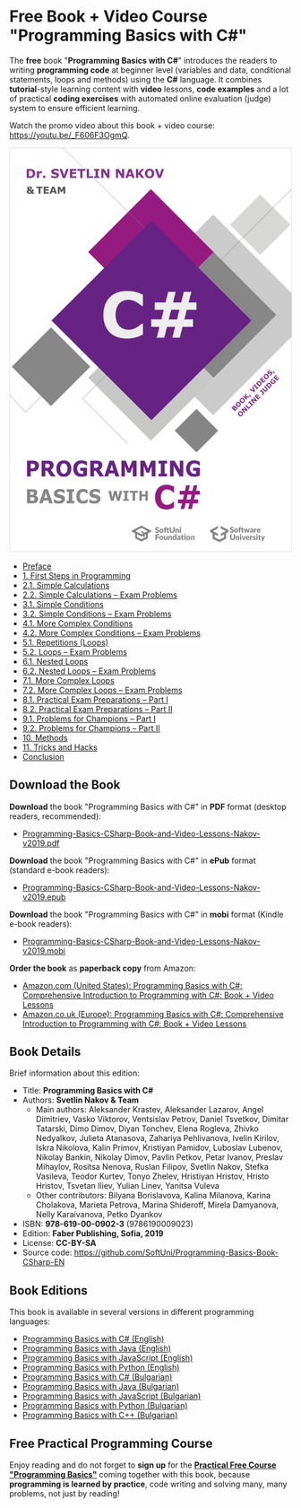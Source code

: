 # Free Book + Video Course "Programming Basics with C#" 

The **free** book "**Programming Basics with C#**" introduces the readers to writing **programming code** at beginner level (variables and data, conditional statements, loops and methods) using the **C#** language. It combines **tutorial**-style learning content with **video** lessons, **code examples** and a lot of practical **coding exercises** with automated online evaluation (judge) system to ensure efficient learning.

Watch the promo video about this book + video course: https://youtu.be/_F606F3OgmQ.

<a href="https://github.com/SoftUni/Programming-Basics-Book-CSharp-EN/blob/master/resources/Programming-Basics-CSharp-Book-and-Video-Lessons-Nakov-v2019.pdf"><img src="/assets/CSharp-Programming-Basics-Book-Cover.png" alt="Programming Basics with C# – book cover" class="readme-book-cover-image" /></a>

 * [Preface](Content/Preface/overview.md)
 * [1. First Steps in Programming](Content/Chapter-1-first-steps-in-programming/overview.md)
 * [2.1. Simple Calculations](Content/Chapter-2-1-simple-calculations/overview.md)
 * [2.2. Simple Calculations – Exam Problems](Content/Chapter-2-2-simple-calculations-exam-problems/overview.md)
 * [3.1. Simple Conditions](Content/Chapter-3-1-simple-conditions/overview.md)
 * [3.2. Simple Conditions – Exam Problems](Content/Chapter-3-2-simple-conditions-exam-problems/overview.md)
 * [4.1. More Complex Conditions](Content/Chapter-4-1-complex-conditions/overview.md)
 * [4.2. More Complex Conditions – Exam Problems](Content/Chapter-4-2-complex-conditions-exam-problems/overview.md)
 * [5.1. Repetitions (Loops)](Content/Chapter-5-1-loops/overview.md)
 * [5.2. Loops – Exam Problems](Content/Chapter-5-2-loops-exam-problems/overview.md)
 * [6.1. Nested Loops](Content/Chapter-6-1-nested-loops/overview.md)
 * [6.2. Nested Loops – Exam Problems](Content/Chapter-6-2-nested-loops-exam-problems/overview.md)
 * [7.1. More Complex Loops](Content/Chapter-7-1-complex-loops/overview.md)
 * [7.2. More Complex Loops – Exam Problems](Content/Chapter-7-2-complex-loops-exam-problems/overview.md)
 * [8.1. Practical Exam Preparations – Part I](Content/Chapter-8-1-exam-preparation/overview.md)
 * [8.2. Practical Exam Preparations – Part II](Content/Chapter-8-2-exam-preparation-part-2/overview.md)
 * [9.1. Problems for Champions – Part I](Content/Chapter-9-1-problems-for-champions/overview.md)
 * [9.2. Problems for Champions – Part II](Content/Chapter-9-2-problems-for-champions-part-2/overview.md)
 * [10. Methods](Content/Chapter-10-methods/overview.md)
 * [11. Tricks and Hacks](Content/Chapter-11-tricks-and-hacks/overview.md)
 * [Conclusion](Content/Conclusion/overview.md)

## Download the Book

**Download** the book "Programming Basics with C#" in **PDF** format (desktop readers, recommended):
* <a href="https://github.com/SoftUni/Programming-Basics-Book-CSharp-EN/blob/master/resources/Programming-Basics-CSharp-Book-and-Video-Lessons-Nakov-v2019.pdf">Programming-Basics-CSharp-Book-and-Video-Lessons-Nakov-v2019.pdf</a>

**Download** the book "Programming Basics with C#" in **ePub** format (standard e-book readers):
* <a href="https://github.com/SoftUni/Programming-Basics-Book-CSharp-EN/blob/master/resources/Programming-Basics-CSharp-Book-and-Video-Lessons-Nakov-v2019.epub?raw=true">Programming-Basics-CSharp-Book-and-Video-Lessons-Nakov-v2019.epub</a>

**Download** the book "Programming Basics with C#" in **mobi** format (Kindle e-book readers):
* <a href="https://github.com/SoftUni/Programming-Basics-Book-CSharp-EN/blob/master/resources/Programming-Basics-CSharp-Book-and-Video-Lessons-Nakov-v2019.mobi?raw=true">Programming-Basics-CSharp-Book-and-Video-Lessons-Nakov-v2019.mobi</a>

**Order the book** as **paperback copy** from Amazon:
 - <a href="https://www.amazon.com/dp/6190009026">Amazon.com (United States): Programming Basics with C#: Comprehensive Introduction to Programming with C#: Book + Video Lessons</a>
 - <a href="https://www.amazon.co.uk/dp/6190009026">Amazon.co.uk (Europe): Programming Basics with C#: Comprehensive Introduction to Programming with C#: Book + Video Lessons</a>

## Book Details

Brief information about this edition:
 * Title: **Programming Basics with C#**
 * Authors: **Svetlin Nakov & Team**
   * Main authors: Aleksander Krastev, Aleksander Lazarov, Angel Dimitriev, Vasko Viktorov, Ventsislav Petrov, Daniel Tsvetkov, Dimitar Tatarski, Dimo Dimov, Diyan Tonchev, Elena Rogleva, Zhivko Nedyalkov, Julieta Atanasova, Zahariya Pehlivanova, Ivelin Kirilov, Iskra Nikolova, Kalin Primov, Kristiyan Pamidov, Luboslav Lubenov, Nikolay Bankin, Nikolay Dimov, Pavlin Petkov, Petar Ivanov, Preslav Mihaylov, Rositsa Nenova, Ruslan Filipov, Svetlin Nakov, Stefka Vasileva, Teodor Kurtev, Tonyo Zhelev, Hristiyan Hristov, Hristo Hristov, Tsvetan Iliev, Yulian Linev, Yanitsa Vuleva
   * Other contributors: Bilyana Borislavova, Kalina Milanova, Karina Cholakova, Marieta Petrova, Marina Shideroff, Mirela Damyanova, Nelly Karaivanova, Petko Dyankov
 * ISBN: **978-619-00-0902-3** (9786190009023)
 * Edition: **Faber Publishing, Sofia, 2019**
 * License: **CC-BY-SA**
 * Source code: https://github.com/SoftUni/Programming-Basics-Book-CSharp-EN

## Book Editions

This book is available in several versions in different programming languages:
 * [Programming Basics with C# (English)](https://csharp-book.softuni.org)
 * [Programming Basics with Java (English)](https://java-book.softuni.org)
 * [Programming Basics with JavaScript (English)](https://js-book.softuni.org)
 * [Programming Basics with Python (English)](https://python-book.softuni.org)
 * [Programming Basics with C# (Bulgarian)](https://csharp-book.softuni.bg)
 * [Programming Basics with Java (Bulgarian)](https://java-book.softuni.bg)
 * [Programming Basics with JavaScript (Bulgarian)](https://js-book.softuni.bg)
 * [Programming Basics with Python (Bulgarian)](https://python-book.softuni.bg)
 * [Programming Basics with C++ (Bulgarian)](https://cpp-book.softuni.bg)

## Free Practical Programming Course

Enjoy reading and do not forget to **sign up** for the [**Practical Free Course "Programming Basics"**](https://softuni.org) coming together with this book, because **programming is learned by practice**, code writing and solving many, many problems, not just by reading!
